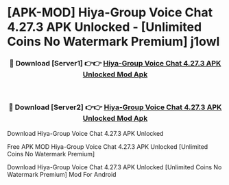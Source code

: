 # [APK-MOD] Hiya-Group Voice Chat 4.27.3 APK Unlocked - [Unlimited Coins No Watermark Premium] j1owl



<div align="center">
<h3>🔴 Download [Server1] 👉👉 <a href="https://momento.my/?title=Hiya-Group_Voice_Chat_4.27.3_APK_Unlocked">Hiya-Group Voice Chat 4.27.3 APK Unlocked Mod Apk</a></h3><br>

<h3>🔴 Download [Server2] 👉👉 <a href="https://momento.my/?title=Hiya-Group_Voice_Chat_4.27.3_APK_Unlocked">Hiya-Group Voice Chat 4.27.3 APK Unlocked Mod Apk</a></h3>
</div>



Download Hiya-Group Voice Chat 4.27.3 APK Unlocked 

Free APK MOD Hiya-Group Voice Chat 4.27.3 APK Unlocked [Unlimited Coins No Watermark Premium]

Download Hiya-Group Voice Chat 4.27.3 APK Unlocked [Unlimited Coins No Watermark Premium] Mod For Android
